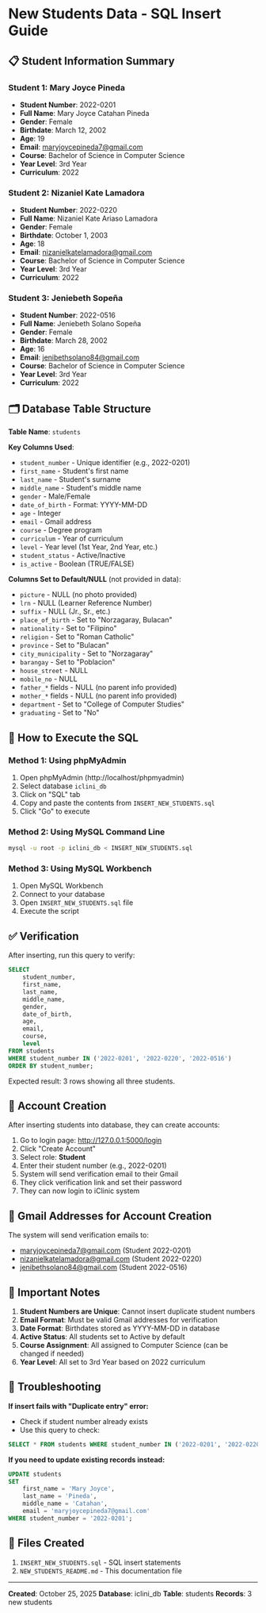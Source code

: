 # New Students Data - SQL Insert Guide

## 📋 Student Information Summary

### Student 1: Mary Joyce Pineda
- **Student Number**: 2022-0201
- **Full Name**: Mary Joyce Catahan Pineda
- **Gender**: Female
- **Birthdate**: March 12, 2002
- **Age**: 19
- **Email**: maryjoycepineda7@gmail.com
- **Course**: Bachelor of Science in Computer Science
- **Year Level**: 3rd Year
- **Curriculum**: 2022

### Student 2: Nizaniel Kate Lamadora
- **Student Number**: 2022-0220
- **Full Name**: Nizaniel Kate Ariaso Lamadora
- **Gender**: Female
- **Birthdate**: October 1, 2003
- **Age**: 18
- **Email**: nizanielkatelamadora@gmail.com
- **Course**: Bachelor of Science in Computer Science
- **Year Level**: 3rd Year
- **Curriculum**: 2022

### Student 3: Jeniebeth Sopeña
- **Student Number**: 2022-0516
- **Full Name**: Jeniebeth Solano Sopeña
- **Gender**: Female
- **Birthdate**: March 28, 2002
- **Age**: 16
- **Email**: jenibethsolano84@gmail.com
- **Course**: Bachelor of Science in Computer Science
- **Year Level**: 3rd Year
- **Curriculum**: 2022

## 🗂️ Database Table Structure

**Table Name**: `students`

**Key Columns Used**:
- `student_number` - Unique identifier (e.g., 2022-0201)
- `first_name` - Student's first name
- `last_name` - Student's surname
- `middle_name` - Student's middle name
- `gender` - Male/Female
- `date_of_birth` - Format: YYYY-MM-DD
- `age` - Integer
- `email` - Gmail address
- `course` - Degree program
- `curriculum` - Year of curriculum
- `level` - Year level (1st Year, 2nd Year, etc.)
- `student_status` - Active/Inactive
- `is_active` - Boolean (TRUE/FALSE)

**Columns Set to Default/NULL** (not provided in data):
- `picture` - NULL (no photo provided)
- `lrn` - NULL (Learner Reference Number)
- `suffix` - NULL (Jr., Sr., etc.)
- `place_of_birth` - Set to "Norzagaray, Bulacan"
- `nationality` - Set to "Filipino"
- `religion` - Set to "Roman Catholic"
- `province` - Set to "Bulacan"
- `city_municipality` - Set to "Norzagaray"
- `barangay` - Set to "Poblacion"
- `house_street` - NULL
- `mobile_no` - NULL
- `father_*` fields - NULL (no parent info provided)
- `mother_*` fields - NULL (no parent info provided)
- `department` - Set to "College of Computer Studies"
- `graduating` - Set to "No"

## 📝 How to Execute the SQL

### Method 1: Using phpMyAdmin
1. Open phpMyAdmin (http://localhost/phpmyadmin)
2. Select database `iclini_db`
3. Click on "SQL" tab
4. Copy and paste the contents from `INSERT_NEW_STUDENTS.sql`
5. Click "Go" to execute

### Method 2: Using MySQL Command Line
```bash
mysql -u root -p iclini_db < INSERT_NEW_STUDENTS.sql
```

### Method 3: Using MySQL Workbench
1. Open MySQL Workbench
2. Connect to your database
3. Open `INSERT_NEW_STUDENTS.sql` file
4. Execute the script

## ✅ Verification

After inserting, run this query to verify:

```sql
SELECT 
    student_number,
    first_name,
    last_name,
    middle_name,
    gender,
    date_of_birth,
    age,
    email,
    course,
    level
FROM students 
WHERE student_number IN ('2022-0201', '2022-0220', '2022-0516')
ORDER BY student_number;
```

Expected result: 3 rows showing all three students.

## 🔐 Account Creation

After inserting students into database, they can create accounts:

1. Go to login page: http://127.0.0.1:5000/login
2. Click "Create Account"
3. Select role: **Student**
4. Enter their student number (e.g., 2022-0201)
5. System will send verification email to their Gmail
6. They click verification link and set their password
7. They can now login to iClinic system

## 📧 Gmail Addresses for Account Creation

The system will send verification emails to:
- maryjoycepineda7@gmail.com (Student 2022-0201)
- nizanielkatelamadora@gmail.com (Student 2022-0220)
- jenibethsolano84@gmail.com (Student 2022-0516)

## 🎯 Important Notes

1. **Student Numbers are Unique**: Cannot insert duplicate student numbers
2. **Email Format**: Must be valid Gmail addresses for verification
3. **Date Format**: Birthdates stored as YYYY-MM-DD in database
4. **Active Status**: All students set to Active by default
5. **Course Assignment**: All assigned to Computer Science (can be changed if needed)
6. **Year Level**: All set to 3rd Year based on 2022 curriculum

## 🔧 Troubleshooting

**If insert fails with "Duplicate entry" error:**
- Check if student number already exists
- Use this query to check:
```sql
SELECT * FROM students WHERE student_number IN ('2022-0201', '2022-0220', '2022-0516');
```

**If you need to update existing records instead:**
```sql
UPDATE students 
SET 
    first_name = 'Mary Joyce',
    last_name = 'Pineda',
    middle_name = 'Catahan',
    email = 'maryjoycepineda7@gmail.com'
WHERE student_number = '2022-0201';
```

## 📁 Files Created

1. `INSERT_NEW_STUDENTS.sql` - SQL insert statements
2. `NEW_STUDENTS_README.md` - This documentation file

---
**Created**: October 25, 2025
**Database**: iclini_db
**Table**: students
**Records**: 3 new students
